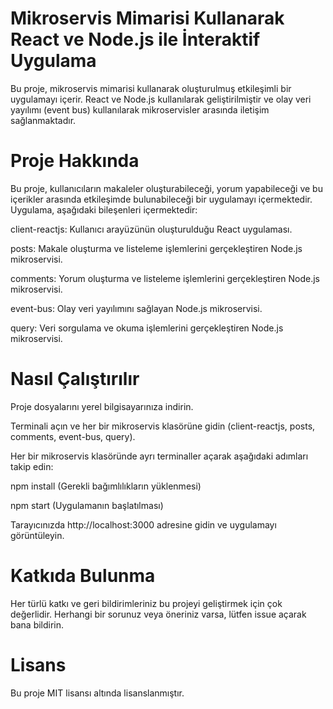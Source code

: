 # Mikroservis Mimarisi Kullanarak React ve Node.js ile İnteraktif Uygulama

Bu proje, mikroservis mimarisi kullanarak oluşturulmuş etkileşimli bir uygulamayı içerir. React ve Node.js kullanılarak geliştirilmiştir ve olay veri yayılımı (event bus) kullanılarak mikroservisler arasında iletişim sağlanmaktadır.

# Proje Hakkında

Bu proje, kullanıcıların makaleler oluşturabileceği, yorum yapabileceği ve bu içerikler arasında etkileşimde bulunabileceği bir uygulamayı içermektedir. Uygulama, aşağıdaki bileşenleri içermektedir:

client-reactjs: Kullanıcı arayüzünün oluşturulduğu React uygulaması.

posts: Makale oluşturma ve listeleme işlemlerini gerçekleştiren Node.js mikroservisi.

comments: Yorum oluşturma ve listeleme işlemlerini gerçekleştiren Node.js mikroservisi.

event-bus: Olay veri yayılımını sağlayan Node.js mikroservisi.

query: Veri sorgulama ve okuma işlemlerini gerçekleştiren Node.js mikroservisi.

# Nasıl Çalıştırılır

Proje dosyalarını yerel bilgisayarınıza indirin.

Terminali açın ve her bir mikroservis klasörüne gidin (client-reactjs, posts, comments, event-bus, query).

Her bir mikroservis klasöründe ayrı terminaller açarak aşağıdaki adımları takip edin:

npm install (Gerekli bağımlılıkların yüklenmesi)

npm start (Uygulamanın başlatılması)

Tarayıcınızda http://localhost:3000 adresine gidin ve uygulamayı görüntüleyin.



# Katkıda Bulunma

Her türlü katkı ve geri bildirimleriniz bu projeyi geliştirmek için çok değerlidir. Herhangi bir sorunuz veya öneriniz varsa, lütfen issue açarak bana bildirin.

#  Lisans

Bu proje MIT lisansı altında lisanslanmıştır.
